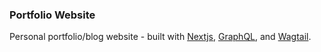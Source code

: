 ### Portfolio Website

Personal portfolio/blog website - built with [Nextjs](https://nextjs.org/), [GraphQL](https://graphql.org/), and [Wagtail](https://wagtail.org/).
